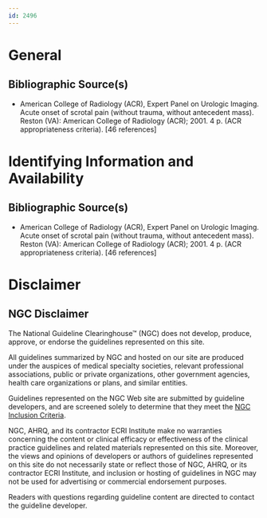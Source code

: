 ```yaml
---
id: 2496
---
```


# General

## Bibliographic Source(s)

- American College of Radiology (ACR), Expert Panel on Urologic Imaging. Acute onset of scrotal pain (without trauma, without antecedent mass). Reston (VA): American College of Radiology (ACR); 2001. 4 p. (ACR appropriateness criteria). [46 references]

# Identifying Information and Availability

## Bibliographic Source(s)

- American College of Radiology (ACR), Expert Panel on Urologic Imaging. Acute onset of scrotal pain (without trauma, without antecedent mass). Reston (VA): American College of Radiology (ACR); 2001. 4 p. (ACR appropriateness criteria). [46 references]

# Disclaimer

## NGC Disclaimer

The National Guideline Clearinghouse™ (NGC) does not develop, produce, approve, or endorse the guidelines represented on this site.

All guidelines summarized by NGC and hosted on our site are produced under the auspices of medical specialty societies, relevant professional associations, public or private organizations, other government agencies, health care organizations or plans, and similar entities.

Guidelines represented on the NGC Web site are submitted by guideline developers, and are screened solely to determine that they meet the [NGC Inclusion Criteria](/help-and-about/summaries/inclusion-criteria).

NGC, AHRQ, and its contractor ECRI Institute make no warranties concerning the content or clinical efficacy or effectiveness of the clinical practice guidelines and related materials represented on this site. Moreover, the views and opinions of developers or authors of guidelines represented on this site do not necessarily state or reflect those of NGC, AHRQ, or its contractor ECRI Institute, and inclusion or hosting of guidelines in NGC may not be used for advertising or commercial endorsement purposes.

Readers with questions regarding guideline content are directed to contact the guideline developer.

